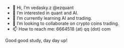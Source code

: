 - 👋 Hi, I’m vedasky.z @ezquant
- 👀 I’m interested in quant and AI.
- 🌱 I’m currently learning AI and trading.
- 💞️ I’m looking to collaborate on crypto coins trading.
- 📫 How to reach me: 6664518 (at) qq (dot) com

Good good study, day day up!
